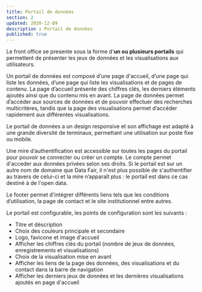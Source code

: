 ```yaml
---
title: Portail de données
section: 2
updated: 2020-12-09
description : Portail de données
published: true
---
```


Le front office se presente sous la forme d'**un ou plusieurs portails** qui permettent de présenter les jeux de données et les visualisations aux utilisateurs.

Un portail de données est composé d’une page d'accueil, d’une page qui liste les données, d’une page qui liste les visualisations et de pages de contenu.
La page d’accueil présente des chiffres clés, les derniers éléments ajoutés ainsi que du contenu mis en avant.
La page de données permet d’accéder aux sources de données et de pouvoir effectuer des recherches multicritères, tandis que la page des visualisations permet d’accéder rapidement aux différentes visualisations.

Le portail de données a un design responsive et son affichage est adapté à une grande diversité de terminaux, permettant une utilisation sur poste fixe ou mobile.

Une mire d’authentification est accessible sur toutes les pages du portail pour pouvoir se connecter ou créer un compte. Le compte permet d'acceder aux données privées selon ses droits. Si le portail est sur un autre nom de domaine que Data Fair, il n'est plus possible de s'authentifier au travers de celui-ci et la mire n’apparaît plus : le portail est dans ce cas destiné à de l'open data.

Le footer permet d'intégrer différents liens tels que les conditions d’utilisation, la page de contact et le site institutionnel entre autres.

Le portail est configurable, les points de configuration sont les suivants :

* Titre et déscription
* Choix des couleurs principale et secondaire
* Logo, favicone et image d'accueil
* Afficher les chiffres clés du portail (nombre de jeux de données, enregistrements et visualisations)
* Choix de la visualisation mise en avant
* Afficher les liens de la page des données, des visualisations et du contact dans la barre de navigation
* Afficher les derniers jeux de données et les dernières visualisations ajoutés en page d'accueil
